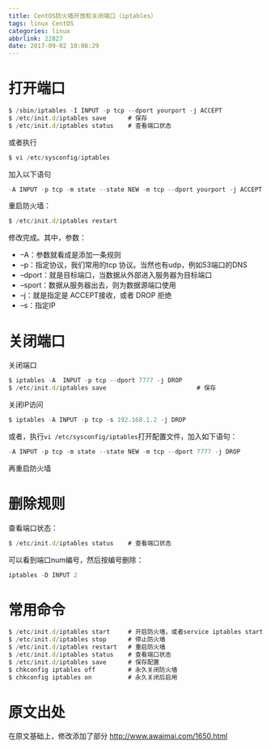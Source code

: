 ```yaml
---
title: CentOS防火墙开放和关闭端口（iptables）
tags: linux CentOS
categories: linux
abbrlink: 22827
date: 2017-09-02 10:08:29
---
```


# 打开端口

```javascript
$ /sbin/iptables -I INPUT -p tcp --dport yourport -j ACCEPT
$ /etc/init.d/iptables save      # 保存
$ /etc/init.d/iptables status    # 查看端口状态
```
或者执行
```javascript
$ vi /etc/sysconfig/iptables
```
加入以下语句
```javascript
-A INPUT -p tcp -m state --state NEW -m tcp --dport yourport -j ACCEPT
```
重启防火墙：
```javascript
$ /etc/init.d/iptables restart
```

修改完成。其中，参数：

* –A：参数就看成是添加一条规则
* –p：指定协议，我们常用的tcp 协议。当然也有udp，例如53端口的DNS
* –dport：就是目标端口，当数据从外部进入服务器为目标端口
* –sport：数据从服务器出去，则为数据源端口使用
* –j：就是指定是 ACCEPT接收，或者 DROP 拒绝
* –s：指定IP

# 关闭端口

关闭端口
```javascript
$ iptables -A  INPUT -p tcp --dport 7777 -j DROP
$ /etc/init.d/iptables save                         # 保存
```

关闭IP访问
```javascript
$ iptables -A INPUT -p tcp -s 192.168.1.2 -j DROP
```

或者，执行`vi /etc/sysconfig/iptables`打开配置文件，加入如下语句：
```javascript
-A INPUT -p tcp -m state --state NEW -m tcp --dport 7777 -j DROP
```
再重启防火墙

# 删除规则

查看端口状态：
```javascript
$ /etc/init.d/iptables status    # 查看端口状态
```

可以看到端口num编号，然后按编号删除：

```javascript
iptables -D INPUT 2
```

# 常用命令
  
```javascript
$ /etc/init.d/iptables start     # 开启防火墙，或者service iptables start，以下同理
$ /etc/init.d/iptables stop      # 停止防火墙
$ /etc/init.d/iptables restart   # 重启防火墙
$ /etc/init.d/iptables status    # 查看端口状态
$ /etc/init.d/iptables save      # 保存配置
$ chkconfig iptables off         # 永久关闭防火墙
$ chkconfig iptables on          # 永久关闭后启用
```

#  原文出处
在原文基础上，修改添加了部分
http://www.awaimai.com/1650.html

